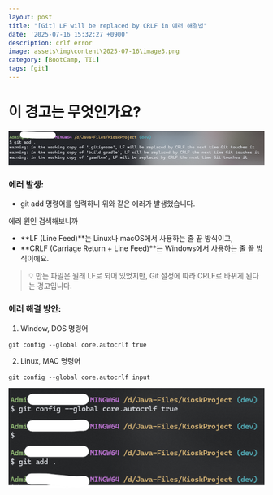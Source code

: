 ```yaml
---
layout: post
title: "[Git] LF will be replaced by CRLF in 에러 해결법"
date: '2025-07-16 15:32:27 +0900'
description: crlf error
image: assets\img\content\2025-07-16\image3.png
category: [BootCamp, TIL]
tags: [git]
---
```


# 이 경고는 무엇인가요?
![git error](/assets/img/content/2025-07-16/image4.png)

### 에러 발생: 

- git add 명령어를 입력하니 위와 같은 에러가 발생했습니다.

에러 원인 검색해보니까

- **LF (Line Feed)**는 Linux나 macOS에서 사용하는 줄 끝 방식이고,
- **CRLF (Carriage Return + Line Feed)**는 Windows에서 사용하는 줄 끝 방식이에요.

> 💡 만든 파일은 원래 LF로 되어 있었지만,
Git 설정에 따라 CRLF로 바뀌게 된다는 경고입니다.

### 에러 해결 방안:

1. Window, DOS 명령어

```
git config --global core.autocrlf true
```

2. Linux, MAC 명령어

```
git config --global core.autocrlf input
```

![solution](/assets/img/content/2025-07-16/image5.png)